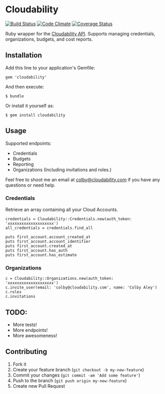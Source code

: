 Cloudability
===

[![Build Status](https://travis-ci.org/ColbyAley/cloudability.png?branch=master)](https://travis-ci.org/ColbyAley/cloudability)
[![Code Climate](https://codeclimate.com/github/ColbyAley/cloudability.png)](https://codeclimate.com/github/ColbyAley/cloudability)
[![Coverage Status](https://coveralls.io/repos/ColbyAley/cloudability/badge.png)](https://coveralls.io/r/ColbyAley/cloudability)

Ruby wrapper for the [Cloudability API](http://developers.cloudability.com/). Supports managing credentials, organizations, budgets, and cost reports.

## Installation

Add this line to your application's Gemfile:

    gem 'cloudability'

And then execute:

    $ bundle

Or install it yourself as:

    $ gem install cloudability

## Usage

  Supported endpoints:
  * Credentials
  * Budgets
  * Reporting
  * Organizations (Including invitations and roles.)

Feel free to shoot me an email at colby@cloudability.com if you have any questions or need help.
  
### Credentials
  Retrieve an array containing all your Cloud Accounts.

    credentials = Cloudability::Credentials.new(auth_token: 'xxxxxxxxxxxxxxxxxxxx')
    all_credentials = credentials.find_all

    puts first_account.account_created_at
    puts first_account.account_identifier
    puts first_account.created_at
    puts first_account.has_auth
    puts first_account.has_estimate

### Organizations

    c = Cloudability::Organizations.new(auth_token: 'xxxxxxxxxxxxxxxxxxxx')
    c.invite_user(email: 'colby@cloudability.com', name: 'Colby Aley')
    c.roles
    c.invitations

## TODO:
  * More tests!
  * More endpoints!
  * More awesomeness!

## Contributing

1. Fork it
2. Create your feature branch (`git checkout -b my-new-feature`)
3. Commit your changes (`git commit -am 'Add some feature'`)
4. Push to the branch (`git push origin my-new-feature`)
5. Create new Pull Request
